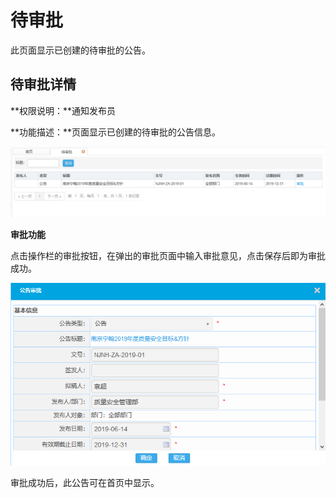 # 待审批

此页面显示已创建的待审批的公告。

## 待审批详情

**权限说明：**通知发布员

**功能描述：**页面显示已创建的待审批的公告信息。

![待审批](待审批.png)

**审批功能**

点击操作栏的审批按钮，在弹出的审批页面中输入审批意见，点击保存后即为审批成功。

![审批](公告审批.png)

审批成功后，此公告可在首页中显示。

